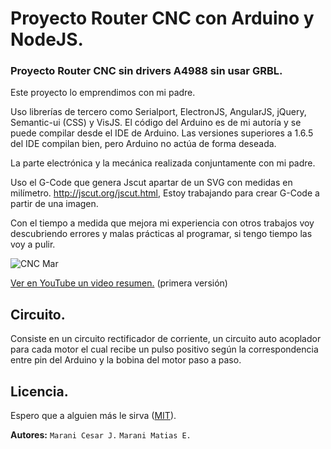 # Proyecto Router CNC con Arduino y NodeJS.
### Proyecto Router CNC sin drivers A4988 sin usar GRBL.

Este proyecto lo emprendimos con mi padre.

Uso librerías de tercero como Serialport, ElectronJS, AngularJS, jQuery, Semantic-ui (CSS) y VisJS.
El código del Arduino es de mi autoría y se puede compilar desde el IDE de Arduino. Las versiones superiores a 1.6.5 del IDE compilan bien, pero Arduino no actúa de forma deseada.

La parte electrónica y la mecánica realizada conjuntamente con mi padre.

Uso el G-Code que genera Jscut apartar de un SVG  con medidas en milímetro. http://jscut.org/jscut.html, Estoy trabajando para crear G-Code a partir de una imagen.

Con el tiempo a medida que mejora mi experiencia con otros trabajos voy descubriendo errores y malas prácticas al programar, si tengo tiempo las voy a pulir.

![CNC Mar](https://github.com/MaraniMatias/router-cnc-nodejs-arduino/blob/dev/cnc-arduino-nodejs.jpg)

[Ver en YouTube un video resumen.](https://youtu.be/3uy0TsIahks) (primera versión)

## Circuito.
Consiste en un circuito rectificador de corriente, un circuito auto acoplador para cada motor el cual recibe un pulso positivo según la correspondencia entre pin del Arduino y la bobina del motor paso a paso.

## Licencia.
Espero que a alguien más le sirva ([MIT](http://opensource.org/licenses/mit-license.php)).

**Autores:**
`Marani Cesar J.`
`Marani Matias E.`